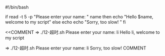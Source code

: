 #!/bin/bash

if read -t 5 -p "Please enter your name: " name
then
	echo "Hello $name, welcome to my script"
else
	echo
	echo "Sorry, too slow! "
fi

<<COMMENT
⇒  ./12-超时.sh
Please enter your name: li
Hello li, welcome to my script

⇒  ./12-超时.sh 
Please enter your name: li
Sorry, too slow! 
COMMENT


